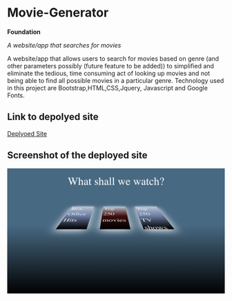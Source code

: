 # Movie-Generator

**Foundation**

*A website/app that searches for movies*

A website/app that allows users to search for movies based on genre (and other parameters possibly (future feature to be added)) to simplified and eliminate the tedious, time consuming act of looking up movies and not being able to find all possible movies in a particular genre. Technology used in this project are Bootstrap,HTML,CSS,Jquery, Javascript and Google Fonts.


## Link to depolyed site
[Deplyoed Site](https://onlydeniros.github.io/Movie-Generator/)

## Screenshot of the deployed site
![Screenshot](./Screen%20Shot%202022-04-10%20at%204.46.55%20PM.png)